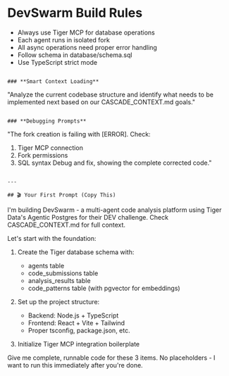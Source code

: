 # DevSwarm Build Rules

- Always use Tiger MCP for database operations
- Each agent runs in isolated fork
- All async operations need proper error handling
- Follow schema in database/schema.sql
- Use TypeScript strict mode
```

### **Smart Context Loading**
```
"Analyze the current codebase structure and identify what needs to be 
implemented next based on our CASCADE_CONTEXT.md goals."
```

### **Debugging Prompts**
```
"The fork creation is failing with [ERROR]. Check:
1. Tiger MCP connection
2. Fork permissions
3. SQL syntax
Debug and fix, showing the complete corrected code."
```

---

## 🎬 Your First Prompt (Copy This)
```
I'm building DevSwarm - a multi-agent code analysis platform using Tiger Data's 
Agentic Postgres for their DEV challenge. Check CASCADE_CONTEXT.md for full context.

Let's start with the foundation:

1. Create the Tiger database schema with:
   - agents table
   - code_submissions table  
   - analysis_results table
   - code_patterns table (with pgvector for embeddings)

2. Set up the project structure:
   - Backend: Node.js + TypeScript
   - Frontend: React + Vite + Tailwind
   - Proper tsconfig, package.json, etc.

3. Initialize Tiger MCP integration boilerplate

Give me complete, runnable code for these 3 items. No placeholders - 
I want to run this immediately after you're done.